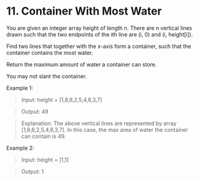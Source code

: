 # 11. Container With Most Water

You are given an integer array height of length n. There are n vertical lines drawn such that the two endpoints of the ith line are (i, 0) and (i, height[i]).

Find two lines that together with the x-axis form a container, such that the container contains the most water.

Return the maximum amount of water a container can store.

You may not slant the container.

Example 1:
> Input: height = [1,8,6,2,5,4,8,3,7]

> Output: 49

> Explanation: The above vertical lines are represented by array [1,8,6,2,5,4,8,3,7]. In this case, the max area of water the container can contain is 49.

Example 2:
> Input: height = [1,1]

> Output: 1
